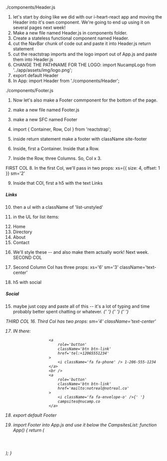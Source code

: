 ./components/Header.js

1. let's start by doing like we did with our i-heart-react app and moving the Header into it's own component.  We're going to end up using it on several pages next week!
2. Make a new file named Header.js in components folder.  
3.  Create a stateless functional component named Header.  
4. cut the NavBar chunk of code out and paste it into Header.js return statement
5. cut the reactstrap imports and the logo import out of App.js and paste them into Header.js
6. CHANGE THE PATHNAME FOR THE LOGO:
import NucampLogo from '../app/assets/img/logo.png';
7. export default Header
8. In App: 
import Header from './components/Header';





./components/Footer.js

1. Now let's also make a Footer commponent for the bottom of the page.

2. make a new file named Footer.js

3. make a new SFC named Footer

4. import { Container, Row, Col } from 'reactstrap';

5. inside return statement make a footer with className site-footer

6. Inside, first a Container.  Inside that a Row.

7.  Inside the Row, three Columns.  So, Col x 3.

FIRST COL
8.  In the first Col, we'll pass in two props:
xs={{ size: 4, offset: 1 }} sm='2'

9. Inside that COl, first a h5 with the text Links
  <h5>Links</h5>

  10. then a ul with a className of 'list-unstyled'

  11. in the UL for list items:
                              <li>
                                Home
                            </li>
                            <li>
                               Directory
                            </li>
                            <li>
                                About
                            </li>
                            <li>
                                Contact
                            </li>

12.  We'll style these -- and also make them actually work!  Next week.
SECOND COL
13. Second Column Col has three props:
xs='6' sm='3' className='text-center'
14. h5 with social
 <h5>Social</h5>

 15. maybe just copy and paste all of this -- it's a lot of typing and time probably better spent chatting or whatever.
                    <a
                            className='btn btn-social-icon btn-instagram'
                            href='http://instagram.com/'
                        >
                            <i className='fa fa-instagram' />
                        </a>{' '}
                        <a
                            className='btn btn-social-icon btn-facebook'
                            href='http://www.facebook.com/'
                        >
                            <i className='fa fa-facebook' />
                        </a>{' '}
                        <a
                            className='btn btn-social-icon btn-twitter'
                            href='http://twitter.com/'
                        >
                            <i className='fa fa-twitter' />
                        </a>{' '}
                        <a
                            className='btn btn-social-icon btn-google'
                            href='http://youtube.com/'
                        >
                            <i className='fa fa-youtube' />
                        </a>

THIRD COL
16. Third Col has two props:
sm='4' className='text-center'

17. IN there:

                        <a
                            role='button'
                            className='btn btn-link'
                            href='tel:+12065551234'
                        >
                            <i className='fa fa-phone' /> 1-206-555-1234
                        </a>
                        <br />
                        <a
                            role='button'
                            className='btn btn-link'
                            href='mailto:notreal@notreal.co'
                        >
                            <i className='fa fa-envelope-o' />{' '}
                            campsites@nucamp.co
                        </a>

18. export default Footer

19. import Footer into App.js and use it below the CampsitesList:
function App() {
  return (
    <div className="App">
      <Header />
      <CampsitesList />
      <Footer />
    </div>
  );
}
